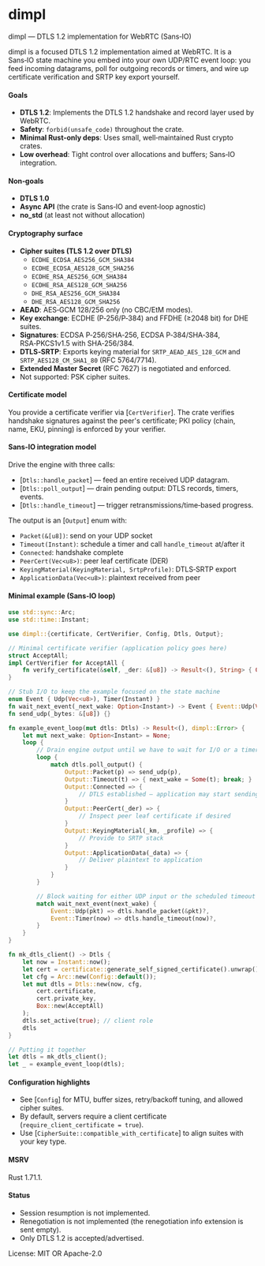 # dimpl

dimpl — DTLS 1.2 implementation for WebRTC (Sans‑IO)

dimpl is a focused DTLS 1.2 implementation aimed at WebRTC. It is a Sans‑IO
state machine you embed into your own UDP/RTC event loop: you feed incoming
datagrams, poll for outgoing records or timers, and wire up certificate
verification and SRTP key export yourself.

#### Goals
- **DTLS 1.2**: Implements the DTLS 1.2 handshake and record layer used by WebRTC.
- **Safety**: `forbid(unsafe_code)` throughout the crate.
- **Minimal Rust‑only deps**: Uses small, well‑maintained Rust crypto crates.
- **Low overhead**: Tight control over allocations and buffers; Sans‑IO integration.

#### Non‑goals
- **DTLS 1.0**
- **Async API** (the crate is Sans‑IO and event‑loop agnostic)
- **no_std** (at least not without allocation)

#### Cryptography surface
- **Cipher suites (TLS 1.2 over DTLS)**
  - `ECDHE_ECDSA_AES256_GCM_SHA384`
  - `ECDHE_ECDSA_AES128_GCM_SHA256`
  - `ECDHE_RSA_AES256_GCM_SHA384`
  - `ECDHE_RSA_AES128_GCM_SHA256`
  - `DHE_RSA_AES256_GCM_SHA384`
  - `DHE_RSA_AES128_GCM_SHA256`
- **AEAD**: AES‑GCM 128/256 only (no CBC/EtM modes).
- **Key exchange**: ECDHE (P‑256/P‑384) and FFDHE (≥2048 bit) for DHE suites.
- **Signatures**: ECDSA P‑256/SHA‑256, ECDSA P‑384/SHA‑384, RSA‑PKCS1v1.5 with SHA‑256/384.
- **DTLS‑SRTP**: Exports keying material for `SRTP_AEAD_AES_128_GCM` and
  `SRTP_AES128_CM_SHA1_80` (RFC 5764/7714).
- **Extended Master Secret** (RFC 7627) is negotiated and enforced.
- Not supported: PSK cipher suites.

#### Certificate model
You provide a certificate verifier via [`CertVerifier`]. The crate verifies
handshake signatures against the peer's certificate; PKI policy (chain,
name, EKU, pinning) is enforced by your verifier.

#### Sans‑IO integration model
Drive the engine with three calls:
- [`Dtls::handle_packet`] — feed an entire received UDP datagram.
- [`Dtls::poll_output`] — drain pending output: DTLS records, timers, events.
- [`Dtls::handle_timeout`] — trigger retransmissions/time‑based progress.

The output is an [`Output`] enum with:
- `Packet(&[u8])`: send on your UDP socket
- `Timeout(Instant)`: schedule a timer and call `handle_timeout` at/after it
- `Connected`: handshake complete
- `PeerCert(Vec<u8>)`: peer leaf certificate (DER)
- `KeyingMaterial(KeyingMaterial, SrtpProfile)`: DTLS‑SRTP export
- `ApplicationData(Vec<u8>)`: plaintext received from peer

#### Minimal example (Sans‑IO loop)

```rust
use std::sync::Arc;
use std::time::Instant;

use dimpl::{certificate, CertVerifier, Config, Dtls, Output};

// Minimal certificate verifier (application policy goes here)
struct AcceptAll;
impl CertVerifier for AcceptAll {
    fn verify_certificate(&self, _der: &[u8]) -> Result<(), String> { Ok(()) }
}

// Stub I/O to keep the example focused on the state machine
enum Event { Udp(Vec<u8>), Timer(Instant) }
fn wait_next_event(_next_wake: Option<Instant>) -> Event { Event::Udp(Vec::new()) }
fn send_udp(_bytes: &[u8]) {}

fn example_event_loop(mut dtls: Dtls) -> Result<(), dimpl::Error> {
    let mut next_wake: Option<Instant> = None;
    loop {
        // Drain engine output until we have to wait for I/O or a timer
        loop {
            match dtls.poll_output() {
                Output::Packet(p) => send_udp(p),
                Output::Timeout(t) => { next_wake = Some(t); break; }
                Output::Connected => {
                    // DTLS established — application may start sending
                }
                Output::PeerCert(_der) => {
                    // Inspect peer leaf certificate if desired
                }
                Output::KeyingMaterial(_km, _profile) => {
                    // Provide to SRTP stack
                }
                Output::ApplicationData(_data) => {
                    // Deliver plaintext to application
                }
            }
        }

        // Block waiting for either UDP input or the scheduled timeout
        match wait_next_event(next_wake) {
            Event::Udp(pkt) => dtls.handle_packet(&pkt)?,
            Event::Timer(now) => dtls.handle_timeout(now)?,
        }
    }
}

fn mk_dtls_client() -> Dtls {
    let now = Instant::now();
    let cert = certificate::generate_self_signed_certificate().unwrap();
    let cfg = Arc::new(Config::default());
    let mut dtls = Dtls::new(now, cfg,
        cert.certificate,
        cert.private_key,
        Box::new(AcceptAll)
    );
    dtls.set_active(true); // client role
    dtls
}

// Putting it together
let dtls = mk_dtls_client();
let _ = example_event_loop(dtls);
```

#### Configuration highlights
- See [`Config`] for MTU, buffer sizes, retry/backoff tuning, and allowed cipher suites.
- By default, servers require a client certificate (`require_client_certificate = true`).
- Use [`CipherSuite::compatible_with_certificate`] to align suites with your key type.

#### MSRV
Rust 1.71.1.

#### Status
- Session resumption is not implemented.
- Renegotiation is not implemented (the renegotiation info extension is sent empty).
- Only DTLS 1.2 is accepted/advertised.


License: MIT OR Apache-2.0
